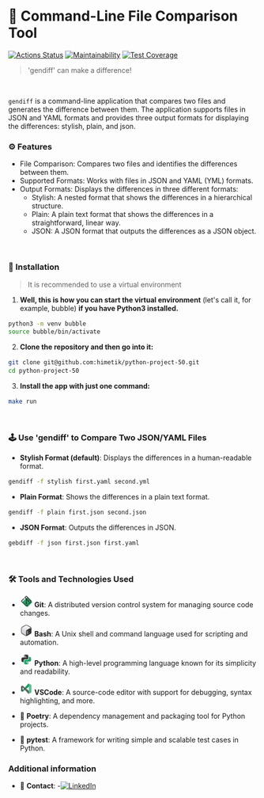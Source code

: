 # 🌅 Command-Line File Comparison Tool

[![Actions Status](https://github.com/himetik/python-project-50/actions/workflows/hexlet-check.yml/badge.svg)](https://github.com/himetik/python-project-50/actions)
[![Maintainability](https://api.codeclimate.com/v1/badges/408d27b88775611bdfc5/maintainability)](https://codeclimate.com/github/himetik/python-project-50/maintainability)
[![Test Coverage](https://api.codeclimate.com/v1/badges/408d27b88775611bdfc5/test_coverage)](https://codeclimate.com/github/himetik/python-project-50/test_coverage)

> 'gendiff' can make a difference!

<br/>

`gendiff` is a command-line application that compares two files and generates the difference between them. 
The application supports files in JSON and YAML formats and provides three output formats for displaying the differences: stylish, plain, and json.

### ⚙️ Features

 - File Comparison: Compares two files and identifies the differences between them.
 - Supported Formats: Works with files in JSON and YAML (YML) formats.
 - Output Formats: Displays the differences in three different formats:
   - Stylish: A nested format that shows the differences in a hierarchical structure.
   - Plain: A plain text format that shows the differences in a straightforward, linear way.
   - JSON: A JSON format that outputs the differences as a JSON object.
 
<br/>

### 🔌 Installation

> It is recommended to use a virtual environment

1. **Well, this is how you can start the virtual environment**
(let's call it, for example, bubble) **if you have Python3 installed.**

```bash
python3 -m venv bubble
source bubble/bin/activate
```

2. **Clone the repository and then go into it:**

```bash
git clone git@github.com:himetik/python-project-50.git
cd python-project-50
```

3. **Install the app with just one command:**

```bash
make run
```

<br/>

### 🕹️ Use 'gendiff' to Compare Two JSON/YAML Files

- **Stylish Format (default)**: 
  Displays the differences in a human-readable format.

```bash
gendiff -f stylish first.yaml second.yml
```

- **Plain Format**: 
  Shows the differences in a plain text format.

```bash
gendiff -f plain first.json second.json
```

- **JSON Format**: 
  Outputs the differences in JSON.

```bash
gebdiff -f json first.json first.yaml
```

<br/>

### 🛠️ Tools and Technologies Used

- <img src="images/git.png" width="25" height="25" alt="git"> **Git**:
  A distributed version control system for managing source code changes.

- <img src="images/bash.png" width="25" height="25" alt="git"> **Bash**:
  A Unix shell and command language used for scripting and automation.

- <img src="images/python3.png" width="25" height="25" alt="git"> **Python**:
  A high-level programming language known for its simplicity and readability.

- <img src="images/code.png" width="25" height="25" alt="git"> **VSCode**:
  A source-code editor with support for debugging, syntax highlighting, and more.

- 🔩 **Poetry**: 
  A dependency management and packaging tool for Python projects.

- 🧪 **pytest**:
  A framework for writing simple and scalable test cases in Python.

### Additional information

- 📨 **Contact**: 
  -[![LinkedIn](https://img.shields.io/badge/LinkedIn-himetik-%2321A366)](https://www.linkedin.com/in/george-igolkin-120247231/)

